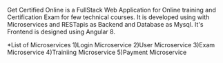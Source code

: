 Get Certified Online is a FullStack Web Application for Online training and Certification Exam for few technical courses. It is developed using with Microservices and RESTapis as Backend and Database as Mysql. It's Frontend is designed using Angular 8.

*List of Microservices 1)Login Microservice 2)User Microservice 3)Exam Microservice 4)Trainiing Microservice 5)Payment Microservice
